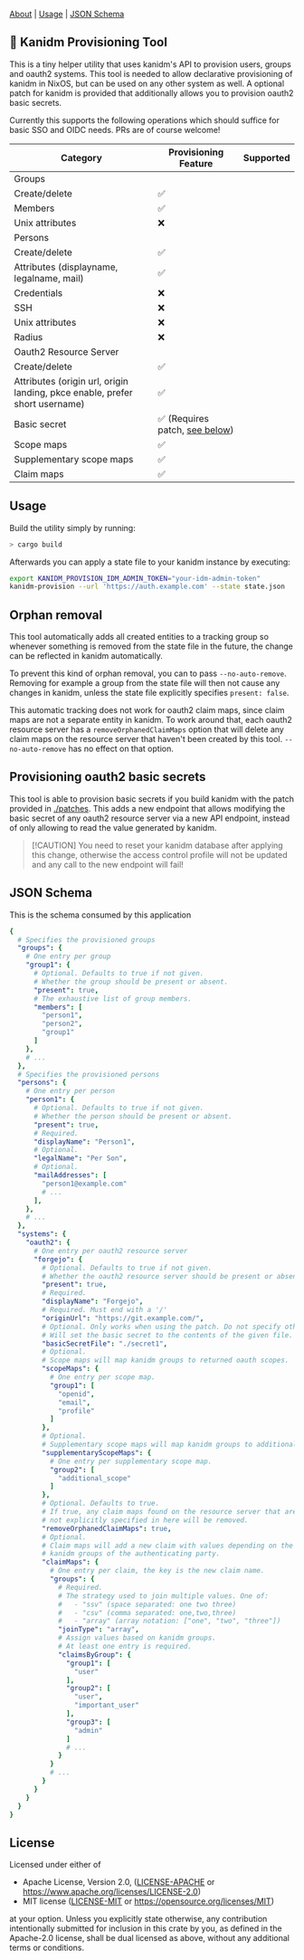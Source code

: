 [About](#kanidm-provision) \| [Usage](#usage) \| [JSON Schema](#json-schema)

## 🦀 Kanidm Provisioning Tool

This is a tiny helper utility that uses kanidm's API to provision
users, groups and oauth2 systems. This tool is needed to allow declarative
provisioning of kanidm in NixOS, but can be used on any other system as well.
A optional patch for kanidm is provided that additionally allows you to provision oauth2 basic secrets.

Currently this supports the following operations which should suffice for basic SSO and OIDC needs.
PRs are of course welcome!

Category | Provisioning Feature | Supported
---|---|---
Groups ||
  | Create/delete | ✅
  | Members | ✅
  | Unix attributes | ❌
Persons ||
  | Create/delete | ✅
  | Attributes (displayname, legalname, mail) | ✅
  | Credentials | ❌
  | SSH | ❌
  | Unix attributes | ❌
  | Radius | ❌
Oauth2 Resource Server ||
  | Create/delete | ✅
  | Attributes (origin url, origin landing, pkce enable, prefer short username) | ✅
  | Basic secret | ✅ (Requires patch, [see below](#provisioning-oauth2-basic-secrets))
  | Scope maps | ✅
  | Supplementary scope maps | ✅
  | Claim maps | ✅

## Usage

Build the utility simply by running:

```bash
> cargo build
```

Afterwards you can apply a state file to your kanidm instance by executing:

```bash
export KANIDM_PROVISION_IDM_ADMIN_TOKEN="your-idm-admin-token"
kanidm-provision --url 'https://auth.example.com' --state state.json
```

## Orphan removal

This tool automatically adds all created entities to a tracking group so
whenever something is removed from the state file in the future, the change
can be reflected in kanidm automatically.

To prevent this kind of orphan removal, you can to pass `--no-auto-remove`.
Removing for example a group from the state file will then not cause any
changes in kanidm, unless the state file explicitly specifies `present: false`.

This automatic tracking does not work for oauth2 claim maps, since claim maps
are not a separate entity in kanidm. To work around that, each oauth2 resource server
has a `removeOrphanedClaimMaps` option that will delete any claim maps on the resource
server that haven't been created by this tool. `--no-auto-remove` has no effect on that option.

## Provisioning oauth2 basic secrets

This tool is able to provision basic secrets if you build kanidm
with the patch provided in [./patches](./patches). This adds a new endpoint
that allows modifying the basic secret of any oauth2 resource server via a new API endpoint,
instead of only allowing to read the value generated by kanidm.

> \[!CAUTION\]
> You need to reset your kanidm database after applying this change, otherwise the access control
> profile will not be updated and any call to the new endpoint will fail!

## JSON Schema

This is the schema consumed by this application

```yaml
{
  # Specifies the provisioned groups
  "groups": {
    # One entry per group
    "group1": {
      # Optional. Defaults to true if not given.
      # Whether the group should be present or absent.
      "present": true,
      # The exhaustive list of group members.
	  "members": [
	    "person1",
	    "person2",
		"group1"
	  ]
    },
    # ...
  },
  # Specifies the provisioned persons
  "persons": {
    # One entry per person
    "person1": {
      # Optional. Defaults to true if not given.
      # Whether the person should be present or absent.
      "present": true,
      # Required.
      "displayName": "Person1",
      # Optional.
      "legalName": "Per Son",
      # Optional.
      "mailAddresses": [
        "person1@example.com"
        # ...
      ],
    },
    # ...
  },
  "systems": {
    "oauth2": {
      # One entry per oauth2 resource server
      "forgejo": {
        # Optional. Defaults to true if not given.
        # Whether the oauth2 resource server should be present or absent.
        "present": true,
        # Required.
        "displayName": "Forgejo",
        # Required. Must end with a '/'
        "originUrl": "https://git.example.com/",
        # Optional. Only works when using the patch. Do not specify otherwise!
        # Will set the basic secret to the contents of the given file. Whitespace will be trimmed from both ends.
        "basicSecretFile": "./secret1",
        # Optional.
        # Scope maps will map kanidm groups to returned oauth scopes.
        "scopeMaps": {
          # One entry per scope map.
          "group1": [
            "openid",
            "email",
            "profile"
          ]
        },
        # Optional.
        # Supplementary scope maps will map kanidm groups to additionally returned oauth scopes.
        "supplementaryScopeMaps": {
          # One entry per supplementary scope map.
          "group2": [
            "additional_scope"
          ]
        },
        # Optional. Defaults to true.
        # If true, any claim maps found on the resource server that are
        # not explicitly specified in here will be removed.
		"removeOrphanedClaimMaps": true,
        # Optional.
        # Claim maps will add a new claim with values depending on the
        # kanidm groups of the authenticating party.
        "claimMaps": {
          # One entry per claim, the key is the new claim name.
		  "groups": {
            # Required.
            # The strategy used to join multiple values. One of:
            #   - "ssv" (space separated: one two three)
            #   - "csv" (comma separated: one,two,three)
            #   - "array" (array notation: ["one", "two", "three"])
			"joinType": "array",
            # Assign values based on kanidm groups.
            # At least one entry is required.
			"claimsByGroup": {
			  "group1": [
			    "user"
			  ],
			  "group2": [
			    "user",
			    "important_user"
			  ],
			  "group3": [
			    "admin"
			  ]
              # ...
			}
		  }
          # ...
        }
      }
    }
  }
}
```

## License

Licensed under either of

- Apache License, Version 2.0, ([LICENSE-APACHE](LICENSE-APACHE) or <https://www.apache.org/licenses/LICENSE-2.0>)
- MIT license ([LICENSE-MIT](LICENSE-MIT) or <https://opensource.org/licenses/MIT>)

at your option.
Unless you explicitly state otherwise, any contribution intentionally
submitted for inclusion in this crate by you, as defined in the Apache-2.0 license,
shall be dual licensed as above, without any additional terms or conditions.
